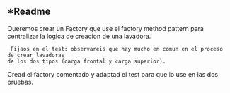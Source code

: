 *Readme
---

Queremos crear un Factory que use el factory method pattern para centralizar la logica
de creacion de una lavadora.

     Fijaos en el test: observareis que hay mucho en comun en el proceso de crear lavadoras 
    de los dos tipos (carga frontal y carga superior).

Cread el factory comentado y adaptad el test para que lo use en las dos pruebas.